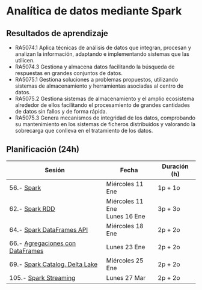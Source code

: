 # Analítica de datos mediante Spark

## Resultados de aprendizaje

* RA5074.1 Aplica técnicas de análisis de datos que integran, procesan y analizan la información, adaptando e implementando sistemas que las utilicen.  
* RA5074.3 Gestiona y almacena datos facilitando la búsqueda de respuestas en grandes conjuntos de datos.  
* RA5075.1 Gestiona soluciones a problemas propuestos, utilizando sistemas de almacenamiento y herramientas asociadas al centro de datos.  
* RA5075.2 Gestiona sistemas de almacenamiento y el amplio ecosistema alrededor de ellos facilitando el procesamiento de grandes cantidades de datos sin fallos y de forma rápida.  
* RA5075.3 Genera mecanismos de integridad de los datos, comprobando su mantenimiento en los sistemas de ficheros distribuidos y valorando la sobrecarga que conlleva en el tratamiento de los datos.

## Planificación (24h)

| Sesión                    | Fecha             | Duración (h) |
| ---------                 | -----             | --------- |
| 56.- [Spark](01spark.md)                | Miércoles 11 Ene  | 1p + 1o   |
| 62.- [Spark RDD](01rdd.md)            | Miércoles 11 Ene<br>Lunes 16 Ene      | 3p + 3o   |
| 64.- [Spark DataFrames API](02dataframeAPI.md)   | Miércoles 18 Ene  | 2p + 2o   |
| 66.- [Agregaciones con DataFrames](02agregaciones.md)  | Lunes 23 Ene      | 2p + 2o   |
| 69.- [Spark Catalog. Delta Lake](02catalog.md)            | Miércoles 25 Ene  | 2p + 2o   |
| 105.- [Spark Streaming](03streaming.md)      | Lunes 27 Mar      | 2p + 2o   |

<!--

CUESTIONES:

56.1 Ecosistema Spark
56.2 SparkSession vs SparkContext
56.3 ClusterManager / Worker / Job / Stage / Task
60.1 Definición de RDD
60.2 Transformaciones narrow vs wide
60.3 Particiones, coalesce
62.1 DataFrames
62.2 Lectura de datos / format
62.3 Inferencia del esquema
62.4 Vistas

TODO:

* Ampliar spark-submit con los diferentes tipos

-->